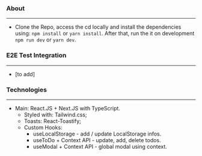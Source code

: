 ### About
--------------------------------
- Clone the Repo, access the cd locally and install the dependencies using: `npm install` or `yarn install`. After that, run the it on development `npm run dev` or `yarn dev`.

### E2E Test Integration
--------------------------------
- [to add]

### Technologies
--------------------------------
- Main: React.JS + Next.JS with TypeScript.
    - Styled with: Tailwind.css;
    - Toasts: React-Toastify;
    - Custom Hooks:
        - useLocalStorage - add / update LocalStorage infos.
        - useToDo + Context API - update, add, delete todos.
        - useModal + Context API - global modal using context. 